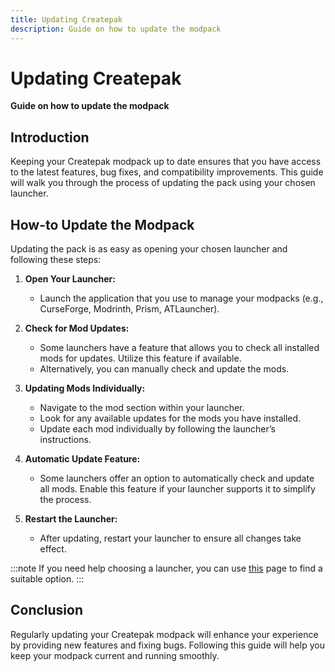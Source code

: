 ```yaml
---
title: Updating Createpak
description: Guide on how to update the modpack
---
```


# Updating Createpak

**Guide on how to update the modpack**

## Introduction

Keeping your Createpak modpack up to date ensures that you have access to the latest features, bug fixes, and compatibility improvements. This guide will walk you through the process of updating the pack using your chosen launcher.

## How-to Update the Modpack

Updating the pack is as easy as opening your chosen launcher and following these steps:

1. **Open Your Launcher:**

   - Launch the application that you use to manage your modpacks (e.g., CurseForge, Modrinth, Prism, ATLauncher).

2. **Check for Mod Updates:**

   - Some launchers have a feature that allows you to check all installed mods for updates. Utilize this feature if available.
   - Alternatively, you can manually check and update the mods.

3. **Updating Mods Individually:**

   - Navigate to the mod section within your launcher.
   - Look for any available updates for the mods you have installed.
   - Update each mod individually by following the launcher’s instructions.

4. **Automatic Update Feature:**

   - Some launchers offer an option to automatically check and update all mods. Enable this feature if your launcher supports it to simplify the process.

5. **Restart the Launcher:**
   - After updating, restart your launcher to ensure all changes take effect.

:::note
If you need help choosing a launcher, you can use [this](/getting-started/choosing-a-launcher) page to find a suitable option.
:::

## Conclusion

Regularly updating your Createpak modpack will enhance your experience by providing new features and fixing bugs. Following this guide will help you keep your modpack current and running smoothly.
